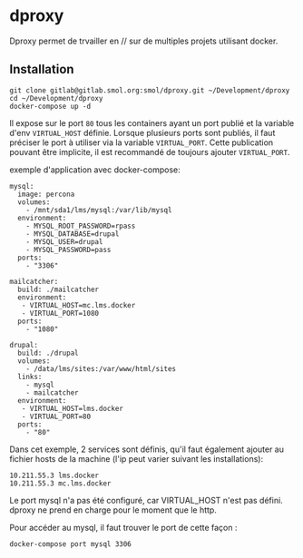 # dproxy

Dproxy permet de trvailler en // sur de multiples projets utilisant docker.

## Installation

	git clone gitlab@gitlab.smol.org:smol/dproxy.git ~/Development/dproxy
	cd ~/Development/dproxy
	docker-compose up -d

Il expose sur le port `80` tous les containers ayant un port publié et la variable d'env `VIRTUAL_HOST` définie. Lorsque plusieurs ports sont publiés, il faut préciser le port à utiliser via la variable `VIRTUAL_PORT`. Cette publication pouvant être implicite, il est recommandé de toujours ajouter `VIRTUAL_PORT`.

exemple d'application avec docker-compose: 

	mysql:
	  image: percona
	  volumes:
	    - /mnt/sda1/lms/mysql:/var/lib/mysql
	  environment:
	    - MYSQL_ROOT_PASSWORD=rpass
	    - MYSQL_DATABASE=drupal
	    - MYSQL_USER=drupal
	    - MYSQL_PASSWORD=pass
	  ports:
	    - "3306"
	
	mailcatcher:
	  build: ./mailcatcher
	  environment:
	   - VIRTUAL_HOST=mc.lms.docker
	   - VIRTUAL_PORT=1080
	  ports:
	    - "1080"
	
	drupal:
	  build: ./drupal
	  volumes:
	    - /data/lms/sites:/var/www/html/sites
	  links:
	    - mysql
	    - mailcatcher
	  environment:
	   - VIRTUAL_HOST=lms.docker
	   - VIRTUAL_PORT=80
	  ports:
	    - "80"


Dans cet exemple, 2 services sont définis, qu'il faut également ajouter au fichier hosts de la machine (l'ip peut varier suivant les installations):

	10.211.55.3 lms.docker
	10.211.55.3 mc.lms.docker

Le port mysql n'a pas été configuré, car VIRTUAL_HOST n'est pas défini. dproxy ne prend en charge pour le moment que le http.

Pour accéder au mysql, il faut trouver le port de cette façon :

	docker-compose port mysql 3306